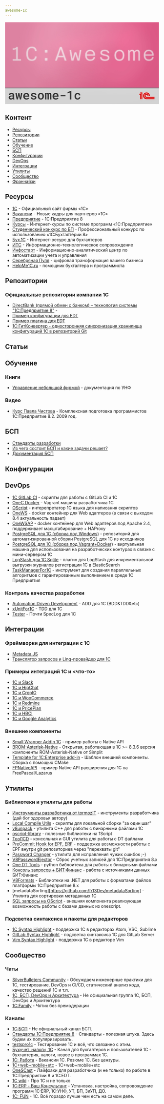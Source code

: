 ```yaml
---
awesome-1c
---
```


![](.img/splash.jpg)



## Контент

- [Ресурсы](#ресурсы)
- [Репозитории](#репозитории)
- [Статьи](#статьи)
- [Обучение](#обучение)
- [БСП](#бсп)
- [Конфигурации](#конфигурации)
- [DevOps](#devops)
- [Интеграции](#интеграции)
- [Утилиты](#утилиты)
- [Сообщество](#сообщество)
- [Франчайзи](#франчайзи)


## Ресурсы
- [1С](https://1c.ru) - Официальный сайт фирмы «1С»
- [Вакансии](https://job.1c.ru) - Новые кадры для партнеров «1С»
- [Предприятие](https://v8.1c.ru) - 1С:Предприятие 8
- [Курсы](https://edu.1c.ru) - Интернет-курсы по системе программ «1С:Предприятие»
- [Студенческий конкурс по БП](https://1c.ru/konkurs) - Профессиональный конкурс по использованию «1С:Бухгалтерии 8»
- [Бух.1С](https://buh.ru/) - Интернет-ресурс для бухгалтеров
- [ИТС](https://its.1c.ru/) - Информационно-технологическое сопровождение
- [Инфостарт](https://infostart.ru/) - Информационно-аналитический центр по автоматизации учета и управления
- [Серебряная Пуля](https://silverbulleters.org/) - цифровая трансформация вашего бизнеса
- [HelpMe1C.ru](https://helpme1c.ru/) - помощник бухгалтера и программиста

## Репозитории

### Официальные репозитории компании 1С

- [DirectBank (прямой обмен с банком) – технология системы "1С:Предприятие 8"](https://github.com/1C-Company/DirectBank) - 
- [Пример конфигурации для EDT](https://github.com/1C-Company/dt-demo-configuration)
- [Пример плагина для EDT](https://github.com/1C-Company/dt-example-plugins)
- [1С:ГитКонвертер - односторонняя синхронизация хранилища конфигураций 1С в репозиторий Git](https://github.com/1C-Company/GitConverter)


## Статьи





## Обучение

### Книги
- [Управление небольшой фирмой](https://github.com/eetk/1c-management-small-firm) - документация по УНФ

### Видео
- [Курс Павла Чистова](https://www.youtube.com/watch?v=s6b8EXmz8a4&list=PLkdnTy1CsgR0y5QgkDfsgYJsETriuKK3f) - Комплексная подготовка программистов 1С:Предприятие 8.2. 2009 год.



## БСП

- [Стандарты разработки](https://its.1c.ru/db/v8std)
- [Из чего состоит БСП и какие задачи решает?](http://v8.1c.ru/libraries/ssl/index.htm)
- [Документация БСП](https://its.1c.ru/db/bsp311doc)





## Конфигурации


## DevOps

- [1C GitLab CI](https://github.com/nixel2007/gitlab-ci-for-1c) - скрипты для работы с GitLab CI и 1С
- [OneC Docker](https://github.com/VanessaDockers/onecdocker) - Vagrant машина разработчика 1С
- [OScript](https://github.com/EvilBeaver/OneScript) - интерепретатор 1С языка для написания скриптов
- [OneWS](https://github.com/crsde/one-ws) - docker контейнер для Web адаптеров (в связи с выходом 8.4 актуальность падает)
- [OneWSAP](https://github.com/crsde/one-wsap) - docker контейнер для Web адаптеров под Apache 2.4, поддерживает масштабирование + HAProxy
- [PostgreSQL для 1С (сборка под Windows)](https://github.com/postgrespro/pgwininstall) - репозиторий для автоматизированной сборки PostgreSQL для 1С из исходников
- [PostgreSQL для 1С (сборка под Vagrant+Docker)](https://github.com/VanessaDockers/pgsteroids) - виртуальная машина для использования на разработческих контурах в связке с мини-сервером 1С
- [LogStash для 1С Sqlite](https://github.com/silverbulleters-research/logstash-vanessa-sqlitelogs) - плагин для LogStash для инкрементальной выгрузки журналов регистрации 1С в ElasticSearch
- [TaskManagerFor1C](https://github.com/wizi4d/TaskManagerFor1C) - инструмент для создания параллельных алгоритмов с гарантированным выполнением в среде 1С Предприятия 


### Контроль качества разработки

- [Automation Driven Development](https://github.com/silverbulleters/add) - ADD для 1C (BDD&TDD&etc)
- [xUnitFor1C](https://github.com/xDrivenDevelopment/xUnitFor1C) - TDD для 1С
- [Tester](https://github.com/grumagargler/CommonTests) - Почти SpecLog для 1С


## Интеграции

### Фреймворки для интеграции с 1С

- [Metadata.JS](https://github.com/oknosoft/metadata.js)
- [Транслятор запросов и Linq-провайдер для 1С](https://github.com/gusev-p/simple-1c)

### Примеры интеграций 1C и <что-то>

- [1C и Slack](https://github.com/pbazeliuk/1C-Slack)
- [1C и HipChat](https://github.com/pbazeliuk/1C-HipChat)
- [1C и CropIO](https://github.com/cropio/cropio-1c)
- [1C и WooCommerce](https://github.com/sgtpep/woocommerce-1c)
- [1C и Redmine](https://github.com/SmokyAce/integration-1c-redmine)
- [1C и PricePlan](https://github.com/linskiy/priceplan_1C/) 
- [1C и HBCI](https://github.com/pintov/1c-fints)
- [1C и Google Analytics](https://github.com/infosoft-v/GA_SAMPLE)

### Внешние компоненты

- [Small Wrapper AddIn 1C](https://github.com/tapapax/Addin1C) - пример работы с Native API
- [BROM-Asterisk-Native](https://github.com/shachneff/BROM-Asterisk-Native) - Открытая, работающая в 1С >= 8.3.6 версия компоненты ROM-Asterisk-Native от Simplit
- [Template for 1C:Enterprise add-in](https://github.com/gnusi/AddInNativeTemplate) - Шаблон внешней компоненты. Сборка с помощью CMake
- [FPNativeAPI](https://github.com/Zawullon/fpnativeapi) - пример Native API расширения для 1С на FreePascal/Lazarus


## Утилиты

### Библиотеки и утилиты для работы

- [Инструменты разработчика от tormozIT](https://github.com/tormozit/1C-Runtime-Developer-Tools) - инструменты разработчика (дай бог здоровья автору)
- [Local Compile Utils](https://github.com/silverbulleters/vanessa-runner) - скрипты для локальной сборки "за один шаг"
- [v8unpack](https://github.com/dmpas/v8unpack/tree/v.3.0) - утилита С++ для работы с бинарными файлами 1С
- [oscript-library](https://github.com/EvilBeaver/oscript-library) - полезные библиотеки на 1Script
- [Tool1CD](https://bitbucket.org/awa15/tool_1cd/) - консольная и GUI утилита для работы с DT файлами
- [PreCommit Hook for EPF, ERF](https://github.com/xDrivenDevelopment/precommit1c) - поддержка возможности работы с EPF внутри git репозиториев через "перехваты git"
- [Password Changer](https://github.com/alekseybochkov/PasswordChanger1C) - утилита для исправления чужих ошибок ;-)
- [V8PasswordEjector](https://github.com/YPermitin/V8PasswordEjector) - Сброс учетных записей для 1С:Предприятия 8.x
- [One DT Tools](https://github.com/Infactum/onec_dtools) - python библоитека для работы с бинарными файлами
- [Консоль запросов + БИТ:Финанс](https://github.com/CryptedSky/QueryConsolePBF) - работа с источниками данных БИТ:Финанс
- [V8Formats](https://github.com/YPermitin/V8Formats) - Библиотеки на .NET для работы с форматами файлов платформы 1С:Предприятие 8.x
- [metadataSorting][https://github.com/fr13Dev/metadataSorting] - Утилита для сортировки метаданных 1С
- [SQL запросы на OScript](https://github.com/ret-Phoenix/oscript-sql) - внешняя компонента реализующая возможность работы с базами данных из onescript.

### Подсветка синтаксиса и пакеты для редакторов

- [1C Syntax Highlight](https://github.com/xDrivenDevelopment/1c-syntax) - поддержка 1С в редакторах Atom, VSC, Sublime
- [GitLab Syntax Highlight](https://github.com/karnilaev/1c-syntax-for-GitLab) - подсветка синтаксиса 1С для GitLab Server
- [Vim Syntax Highlight](https://github.com/andreevlex/vim-language-1c-bsl) - поддержка 1С в редакторе Vim


## Сообщество

### Чаты

- [SilverBulleters Community](https://t.me/ssl1c) - Обсуждаем инженерные практики для 1С, тестирование, DevOps и CI/CD, статический анализ кода, качество решений 1С и т.п.
- [1С, БСП, DevOps и Архитектура](https://t.me/silvernation) - Не официальная группа 1С, БСП, DevOps и Архитектура
- [1C:Family](https://t.me/fam1c) - Чятик без премодерации

### Каналы
- [1С:БСП](https://t.me/learn_ssl1c) - Не официальный канал БСП.
- [Стандарты 1С:Предприятие 8](https://t.me/v8std) - Стандарты - полезная штука. Здесь будем их популяризировать.
- [testspro1c](https://t.me/testspro1c) - Тестирование 1С и всё, что связанно с этим.
- [Бухучет, налоги, 1С](https://t.me/buhru) - Канал для бухгалтеров и пользователей 1С - бухгалтерия, налоги, новое в программах 1С.
- [1С: Работа](https://t.me/joboneC) - Вакансии 1С. Резюме 1С. Без цензуры.
- [1С+web+mobile+etc](https://t.me/web_mobile_1C) - 1С+web+mobile+etc
- [OneSCast](https://t.me/OneSCast) - Лайфхаки для разработчика (и не только) по работе в 1С:Предприятии 8 и 1С:EDT.
- [1С wiki](https://t.me/wiki1c) - Про 1С и не только
- [1С:ERP - Ваш Консультант](https://t.me/consultant_1c) - Установка, настройка, сопровождение программ 1С:ERP, 1С:УНФ, УТ, БП, ЗиУП, ДО. 
- [1С: FUN](https://t.me/jokes1c) - 1С. Всё гораздо лучше чем есть на самом деле.

